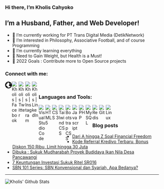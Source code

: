 ### Hi there, I’m Kholis Cahyoko

## I’m a Husband, Father, and Web Developer!
- :briefcase: I’m currently working for PT Trans Digital Media (DetikNetwork)
- 👀 I’m interested in Philosophy, Associative Football, and of course Programming
- 🌱 I’m currently learning everything
- :muscle: Need to Gain Weight, but Health is a Must!
- :dart: 2022 Goals : Contribute more to Open Source projects

### Connect with me:
[<img align="left" alt="Kholis' Website" width="22px" src="https://raw.githubusercontent.com/iconic/open-iconic/master/svg/globe.svg" />][website]
[<img align="left" alt="Kholis | Facebook" width="22px" src="https://cdn.jsdelivr.net/npm/simple-icons@v3/icons/facebook.svg" />][facebook]
[<img align="left" alt="Kholis | Twitter" width="22px" src="https://cdn.jsdelivr.net/npm/simple-icons@v3/icons/twitter.svg" />][twitter]
[<img align="left" alt="Kholis | Instagram" width="22px" src="https://cdn.jsdelivr.net/npm/simple-icons@v3/icons/instagram.svg" />][instagram]
[<img align="left" alt="Kholis | LinkedIn" width="22px" src="https://cdn.jsdelivr.net/npm/simple-icons@v3/icons/linkedin.svg" />][linkedin]

<br />

### Languages and Tools:
[<img align="left" alt="Visual Studio Code" width="22px" src="https://cdn.jsdelivr.net/npm/simple-icons@v3/icons/visualstudiocode.svg" />][default]
[<img align="left" alt="HTML 5" width="22px" src="https://cdn.jsdelivr.net/npm/simple-icons@v3/icons/html5.svg" />][default]
[<img align="left" alt="CSS 3" width="22px" src="https://cdn.jsdelivr.net/npm/simple-icons@v3/icons/css3.svg" />][default]
[<img align="left" alt="Tailwind CSS" width="22px" src="https://cdn.jsdelivr.net/npm/simple-icons@v3/icons/tailwindcss.svg" />][default]
[<img align="left" alt="Bootstrap CSS" width="22px" src="https://cdn.jsdelivr.net/npm/simple-icons@v3/icons/bootstrap.svg" />][default]
[<img align="left" alt="Javascript" width="22px" src="https://cdn.jsdelivr.net/npm/simple-icons@v3/icons/javascript.svg" />][default]
[<img align="left" alt="PHP" width="22px" src="https://cdn.jsdelivr.net/npm/simple-icons@v3/icons/php.svg" />][default]
[<img align="left" alt="MySQL" width="22px" src="https://cdn.jsdelivr.net/npm/simple-icons@v3/icons/mysql.svg" />][default]
[<img align="left" alt="Redis" width="22px" src="https://cdn.jsdelivr.net/npm/simple-icons@v3/icons/redis.svg" />][default]
[<img align="left" alt="Git" width="22px" src="https://cdn.jsdelivr.net/npm/simple-icons@v3/icons/git.svg" />][default]
[<img align="left" alt="Linux" width="22px" src="https://cdn.jsdelivr.net/npm/simple-icons@v3/icons/linux.svg" />][default]

<br />
<br />

### Blog posts
<!-- BLOG-POST-LIST:START -->
- [Dari A hingga Z Soal Financial Freedom](https://kholiscahyoko.my.id/dari-a-hingga-z-soal-financial-freedom/)
- [Kode Referral Kredivo Terbaru, Bonus Diskon 150 Ribu, Limit hingga 30 Juta](https://kholiscahyoko.my.id/kode-referral-kredivo/)
- [Dibuka : Sukuk Mudharabah Proyek Budidaya Ikan Nila Desa Pancawangi](https://kholiscahyoko.my.id/dibuka-sukuk-mudharabah-proyek-budidaya-ikan-nila-desa-pancawangi/)
- [7 Keuntungan Investasi Sukuk Ritel SR016](https://kholiscahyoko.my.id/7-keuntungan-investasi-sukuk-ritel-sr016/)
- [SBN 101 Series: SBN Konvensional dan Syariah, Apa Bedanya?](https://kholiscahyoko.my.id/sbn-101-series-sbn-konvensional-dan-syariah-apa-bedanya/)
<!-- BLOG-POST-LIST:END -->

---

<img align="left" alt="Kholis' Github Stats" src="https://github-readme-stats.vercel.app/api?username=kholiscahyoko&show_icons=true&hide_border=true" />

[website]: https://kholiscahyoko.my.id
[facebook]: https://www.facebook.com/vikingcurvasud
[twitter]: https://www.twitter.com/chaobianconerri
[instagram]: https://www.instagram.com/kholis.cahyoko
[linkedin]: https://www.linkedin.com/in/kholis-cahyoko-2455541a0
[default]: #

<!---
kholiscahyoko/kholiscahyoko is a ✨ special ✨ repository because its `README.md` (this file) appears on your GitHub profile.
You can click the Preview link to take a look at your changes.
--->
